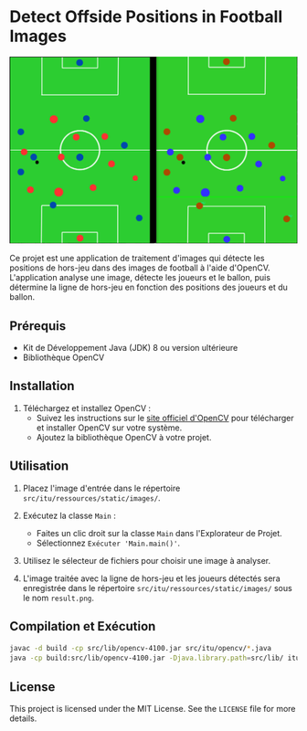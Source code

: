 # Detect Offside Positions in Football Images

![Example Image](src/itu/ressources/static/images/exemple.png)

Ce projet est une application de traitement d'images qui détecte les positions de hors-jeu dans des images de football à l'aide d'OpenCV. L'application analyse une image, détecte les joueurs et le ballon, puis détermine la ligne de hors-jeu en fonction des positions des joueurs et du ballon.

## Prérequis

- Kit de Développement Java (JDK) 8 ou version ultérieure
- Bibliothèque OpenCV

## Installation

1. Téléchargez et installez OpenCV :
    - Suivez les instructions sur le [site officiel d'OpenCV](https://opencv.org/releases/) pour télécharger et installer OpenCV sur votre système.
    - Ajoutez la bibliothèque OpenCV à votre projet.

## Utilisation

1. Placez l'image d'entrée dans le répertoire `src/itu/ressources/static/images/`.

2. Exécutez la classe `Main` :
    - Faites un clic droit sur la classe `Main` dans l'Explorateur de Projet.
    - Sélectionnez `Exécuter 'Main.main()'`.

3. Utilisez le sélecteur de fichiers pour choisir une image à analyser.

4. L'image traitée avec la ligne de hors-jeu et les joueurs détectés sera enregistrée dans le répertoire `src/itu/ressources/static/images/` sous le nom `result.png`.

## Compilation et Exécution
```bash
javac -d build -cp src/lib/opencv-4100.jar src/itu/opencv/*.java
java -cp build:src/lib/opencv-4100.jar -Djava.library.path=src/lib/ itu/opencv/Main
```

## License

This project is licensed under the MIT License. See the `LICENSE` file for more details.